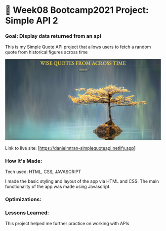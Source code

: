 # 🎰 Week08 Bootcamp2021 Project: Simple API 2

### Goal: Display data returned from an api

This is my Simple Quote API project that allows users to fetch a random quote from historical figures across time

<img src="quote.png"></img>

Link to live site: [https://danielmtran-simplequoteapi.netlify.app]

### How It's Made:

Tech used: HTML, CSS, JAVASCRIPT

I made the basic styling and layout of the app via HTML and CSS. The main functionality of the app was made using Javascript.


### Optimizations:




### Lessons Learned:

This project helped me further practice on working with APIs